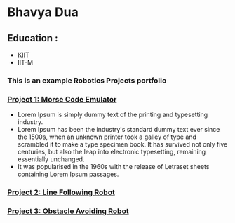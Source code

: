 # Bhavya Dua

## Education : 
- KIIT
- IIT-M
### This is an example Robotics Projects portfolio

### [Project 1: Morse Code Emulator](arduino.cc)

- Lorem Ipsum is simply dummy text of the printing and typesetting industry.
- Lorem Ipsum has been the industry's standard dummy text ever since the 1500s, when an unknown printer took a galley of 
type and scrambled it to make a type specimen book. It has survived not only five centuries, but also the leap into electronic typesetting, remaining essentially unchanged.
- It was popularised in the 1960s with the release of Letraset sheets containing Lorem Ipsum passages.

### [Project 2: Line Following Robot](arduino.cc)


### [Project 3: Obstacle Avoiding Robot](arduino.cc)
